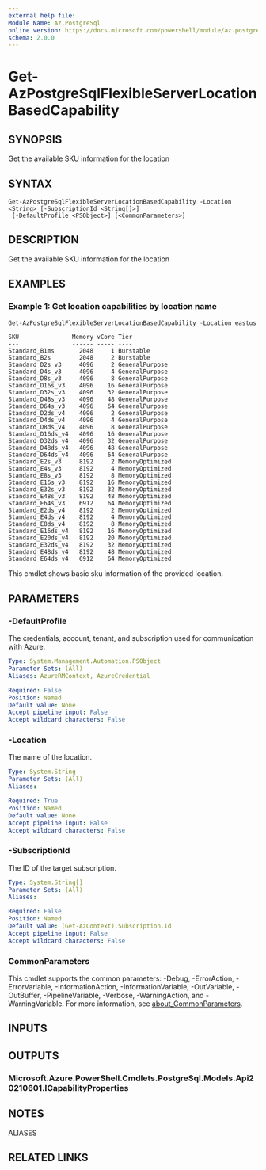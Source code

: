 ```yaml
---
external help file:
Module Name: Az.PostgreSql
online version: https://docs.microsoft.com/powershell/module/az.postgresql/get-azpostgresqlflexibleserverlocationbasedcapability
schema: 2.0.0
---
```


# Get-AzPostgreSqlFlexibleServerLocationBasedCapability

## SYNOPSIS
Get the available SKU information for the location

## SYNTAX

```
Get-AzPostgreSqlFlexibleServerLocationBasedCapability -Location <String> [-SubscriptionId <String[]>]
 [-DefaultProfile <PSObject>] [<CommonParameters>]
```

## DESCRIPTION
Get the available SKU information for the location

## EXAMPLES

### Example 1: Get location capabilities by location name
```powershell
Get-AzPostgreSqlFlexibleServerLocationBasedCapability -Location eastus
```

```output
SKU               Memory vCore Tier
---               ------ ----- ----
Standard_B1ms       2048     1 Burstable
Standard_B2s        2048     2 Burstable
Standard_D2s_v3     4096     2 GeneralPurpose
Standard_D4s_v3     4096     4 GeneralPurpose
Standard_D8s_v3     4096     8 GeneralPurpose
Standard_D16s_v3    4096    16 GeneralPurpose
Standard_D32s_v3    4096    32 GeneralPurpose
Standard_D48s_v3    4096    48 GeneralPurpose
Standard_D64s_v3    4096    64 GeneralPurpose
Standard_D2ds_v4    4096     2 GeneralPurpose
Standard_D4ds_v4    4096     4 GeneralPurpose
Standard_D8ds_v4    4096     8 GeneralPurpose
Standard_D16ds_v4   4096    16 GeneralPurpose
Standard_D32ds_v4   4096    32 GeneralPurpose
Standard_D48ds_v4   4096    48 GeneralPurpose
Standard_D64ds_v4   4096    64 GeneralPurpose
Standard_E2s_v3     8192     2 MemoryOptimized
Standard_E4s_v3     8192     4 MemoryOptimized
Standard_E8s_v3     8192     8 MemoryOptimized
Standard_E16s_v3    8192    16 MemoryOptimized
Standard_E32s_v3    8192    32 MemoryOptimized
Standard_E48s_v3    8192    48 MemoryOptimized
Standard_E64s_v3    6912    64 MemoryOptimized
Standard_E2ds_v4    8192     2 MemoryOptimized
Standard_E4ds_v4    8192     4 MemoryOptimized
Standard_E8ds_v4    8192     8 MemoryOptimized
Standard_E16ds_v4   8192    16 MemoryOptimized
Standard_E20ds_v4   8192    20 MemoryOptimized
Standard_E32ds_v4   8192    32 MemoryOptimized
Standard_E48ds_v4   8192    48 MemoryOptimized
Standard_E64ds_v4   6912    64 MemoryOptimized
```
This cmdlet shows basic sku information of the provided location.

## PARAMETERS

### -DefaultProfile
The credentials, account, tenant, and subscription used for communication with Azure.

```yaml
Type: System.Management.Automation.PSObject
Parameter Sets: (All)
Aliases: AzureRMContext, AzureCredential

Required: False
Position: Named
Default value: None
Accept pipeline input: False
Accept wildcard characters: False
```

### -Location
The name of the location.

```yaml
Type: System.String
Parameter Sets: (All)
Aliases:

Required: True
Position: Named
Default value: None
Accept pipeline input: False
Accept wildcard characters: False
```

### -SubscriptionId
The ID of the target subscription.

```yaml
Type: System.String[]
Parameter Sets: (All)
Aliases:

Required: False
Position: Named
Default value: (Get-AzContext).Subscription.Id
Accept pipeline input: False
Accept wildcard characters: False
```

### CommonParameters
This cmdlet supports the common parameters: -Debug, -ErrorAction, -ErrorVariable, -InformationAction, -InformationVariable, -OutVariable, -OutBuffer, -PipelineVariable, -Verbose, -WarningAction, and -WarningVariable. For more information, see [about_CommonParameters](http://go.microsoft.com/fwlink/?LinkID=113216).

## INPUTS

## OUTPUTS

### Microsoft.Azure.PowerShell.Cmdlets.PostgreSql.Models.Api20210601.ICapabilityProperties

## NOTES

ALIASES

## RELATED LINKS


